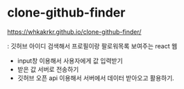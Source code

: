 # clone-github-finder

https://whkakrkr.github.io/clone-github-finder/

: 깃허브 아이디 검색해서 프로필이랑 팔로워목록 보여주는 react 웹

- input창 이용해서 사용자에게 값 입력받기
- 받은 값 서버로 전송하기
- 깃허브 오픈 api 이용해서 서버에서 데이터 받아오고 활용하기.










